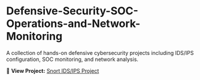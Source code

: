 # Defensive-Security-SOC-Operations-and-Network-Monitoring
A collection of hands-on defensive cybersecurity projects including IDS/IPS configuration, SOC monitoring, and network analysis.

🔗 **View Project:** [Snort IDS/IPS Project](Snort_IDS_IPS_Project.md)

